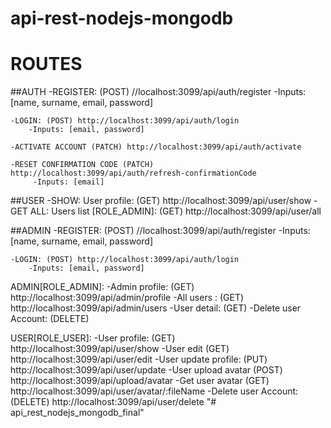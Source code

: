 # api-rest-nodejs-mongodb
# ROUTES 
##AUTH
    -REGISTER: (POST) //localhost:3099/api/auth/register
        -Inputs: [name, surname, email, password]

    -LOGIN: (POST) http://localhost:3099/api/auth/login
        -Inputs: [email, password]
    
    -ACTIVATE ACCOUNT (PATCH) http://localhost:3099/api/auth/activate

    -RESET CONFIRMATION CODE (PATCH) http://localhost:3099/api/auth/refresh-confirmationCode
         -Inputs: [email]

##USER
    -SHOW: User profile: (GET) http://localhost:3099/api/user/show
    -GET ALL: Users list [ROLE_ADMIN]: (GET)  http://localhost:3099/api/user/all

    

##ADMIN
    -REGISTER: (POST) //localhost:3099/api/auth/register
        -Inputs: [name, surname, email, password]

    -LOGIN: (POST) http://localhost:3099/api/auth/login
        -Inputs: [email, password]

ADMIN[ROLE_ADMIN]:
-Admin profile: (GET)  http://localhost:3099/api/admin/profile
-All users : (GET) http://localhost:3099/api/admin/users
-User detail: (GET)
-Delete user Account: (DELETE)

USER[ROLE_USER]:
-User profile: (GET) http://localhost:3099/api/user/show
-User edit (GET) http://localhost:3099/api/user/edit
-User update profile: (PUT) http://localhost:3099/api/user/update
-User upload avatar (POST) http://localhost:3099/api/upload/avatar
-Get user avatar (GET) http://localhost:3099/api/user/avatar/:fileName
-Delete user Account: (DELETE) http://localhost:3099/api/user/delete
"# api_rest_nodejs_mongodb_final" 
